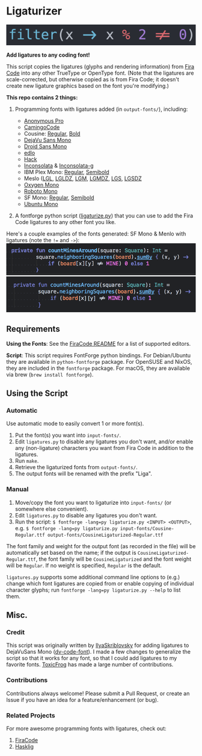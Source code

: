 # Ligaturizer #

![](images/banner.png)

**Add ligatures to any coding font!**

This script copies the ligatures (glyphs and rendering information) from [Fira Code](https://github.com/tonsky/FiraCode) into any other TrueType or OpenType font. (Note that the ligatures are scale-corrected, but otherwise copied as is from Fira Code; it doesn't create new ligature graphics based on the font you're modifying.)

**This repo contains 2 things:**

1.  Programming fonts with ligatures added (in `output-fonts/`), including:
    * [Anonymous Pro](output-fonts/LigaAnonymous_Pro.ttf)  
    * [CamingoCode](output-fonts/LigaCamingoCode-Regular.ttf)  
    * Cousine: [Regular](output-fonts/LigaCousine-Regular.ttf), [Bold](output-fonts/LigaCousine-Bold.ttf)  
    * [DejaVu Sans Mono](output-fonts/LigaDejaVuSansMono.ttf)  
    * [Droid Sans Mono](output-fonts/LigaDroidSansMono.ttf)  
    * [edlo](output-fonts/Ligaedlo.ttf)  
    * [Hack](output-fonts/LigaHack-Regular.ttf)  
    * [Inconsolata](output-fonts/LigaInconsolata-Regular.ttf) & [Inconsolata-g](output-fonts/LigaInconsolata-g.ttf)  
    * IBM Plex Mono: [Regular](output-fonts/LigaIBMPlexMono-Regular.ttf), [Semibold](output-fonts/LigaIBMPlexMono-SemiBold.ttf)  
    * Meslo ([LGL](output-fonts/LigaMesloLGL-Regular.ttf), [LGLDZ](output-fonts/LigaMesloLGLDZ-Regular.ttf), [LGM](output-fonts/LigaMesloLGM-Regular.ttf), [LGMDZ](output-fonts/LigaMesloLGMDZ-Regular.ttf), [LGS](output-fonts/LigaMesloLGS-Regular.ttf), [LGSDZ](output-fonts/LigaMesloLGSDZ-Regular.ttf)  
    * [Oxygen Mono](output-fonts/LigaOxygenMono-Regular.ttf)  
    * [Roboto Mono](output-fonts/LigaRobotoMono-Regular.ttf)  
    * SF Mono: [Regular](output-fonts/LigaSFMono-Regular.ttf), [Semibold](output-fonts/LigaSFMono-Semibold.ttf)  
    * [Ubuntu Mono](output-fonts/LigaUbuntuMono-Regular.ttf)  

2.  A fontforge python script ([ligaturize.py](ligaturize.py)) that you can use to add the Fira Code ligatures to any other font you like.

Here's a couple examples of the fonts generated: SF Mono & Menlo with ligatures (note the `!=` and `->`):
![](images/sf-mono.png)
![](images/menlo.png)

## Requirements ##
**Using the Fonts**: See the [FiraCode README](https://github.com/tonsky/FiraCode) for a list of supported editors.

**Script**: This script requires FontForge python bindings. For Debian/Ubuntu they are available in `python-fontforge` package. For OpenSUSE and NixOS, they are included in the `fontforge` package. For macOS, they are available via brew (`brew install fontforge`).

## Using the Script ##
### Automatic ###

Use automatic mode to easily convert 1 or more font(s).

1. Put the font(s) you want into `input-fonts/`.
2.  Edit `ligatures.py` to disable any ligatures you don't want, and/or enable any (non-ligature) characters you want from Fira Code in addition to the ligatures.
3. Run `make`.
4. Retrieve the ligaturized fonts from `output-fonts/`.
5. The output fonts will be renamed with the prefix "Liga".

### Manual ###

1.  Move/copy the font you want to ligaturize into `input-fonts/` (or somewhere else convenient).
2.  Edit `ligatures.py` to disable any ligatures you don't want.
3.  Run the script: `$ fontforge -lang=py ligaturize.py <INPUT> <OUTPUT>`, e.g. `$ fontforge -lang=py ligaturize.py input-fonts/Cousine-Regular.ttf output-fonts/CousineLigaturized-Regular.ttf`

The font family and weight for the output font (as recorded in the file) will be automatically set based on the name; if the output is `CousineLigaturized-Regular.ttf`, the font family will be `CousineLigaturized` and the font weight will be `Regular`. If no weight is specified, `Regular` is the default.

`ligatures.py` supports some additional command line options to (e.g.) change which font ligatures are copied from or enable copying of individual character glyphs; run `fontforge -lang=py ligaturize.py --help` to list them.

## Misc. ##
### Credit ###
This script was originally written by [IlyaSkriblovsky](https://github.com/IlyaSkriblovsky) for adding ligatures to DejaVuSans Mono ([dv-code-font](https://github.com/IlyaSkriblovsky/dv-code-font)). I made a few changes to generalize the script so that it works for any font, so that I could add ligatures to my favorite fonts. [ToxicFrog](https://github.com/ToxicFrog) has made a large number of contributions.

### Contributions ###
Contributions always welcome! Please submit a Pull Request, or create an Issue if you have an idea for a feature/enhancement (or bug).

### Related Projects ###
For more awesome programming fonts with ligatures, check out:  
1. [FiraCode](https://github.com/tonsky/FiraCode)  
2. [Hasklig](https://github.com/i-tu/Hasklig)  
